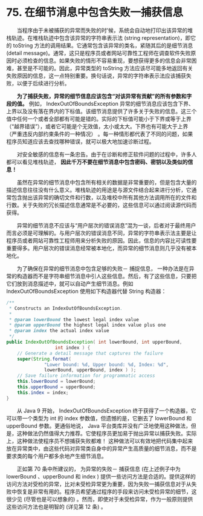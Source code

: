 # 75. 在细节消息中包含失败一捕获信息

　　当程序由于未被捕获的异常而失败的时’候，系统会自动地打印出该异常的堆栈轨迹。在堆栈轨迹中包含该异常的字符串表示法 (string representation)，即它的 toString 方法的调用结果。它通常包含该异常的类名，紧随其后的是细节消息 (detail message)。通常，这只是程序员或者网站可靠性工程师在调查软件失败原因时必须检查的信息。如果失败的情形不容易重现，要想获得更多的信息会非常困难，甚至是不可能的。因此，异常类型的 toString 方法应该尽可能多地返回有关失败原因的信息，这一点特别重要。换句话说，异常的字符串表示法应该捕获失败，以便于后续进行分析。

　　**为了捕获失败，异常的细节信息应该包含“对该异常有贡献”的所有参数和字段的值。** 例如， IndexOutOfBoundsException 异常的细节消息应该包含下界、上界以及没有落在界内的下标值。该细节消息提供了许多关于失败的信息。这三个值中任何一个或者全部都有可能是错的。实际的下标值可能小于下界或等于上界（“越界错误”），或者它可能是个无效值，太小或太大。下界也有可能大于上界（严重违反内部约束条件的一种情况） 。每一种情形都代表了不同的问题，如果程序员知道应该去查找哪种错误，就可以极大地加速诊断过程。

　　对安全敏感的信息有一条忠告。由于在诊断和修正软件问题的过程中，许多人都可以看见堆栈轨迹，  **因此千万不要在细节消息中包含密码、密钥以及类似的信息！**

　　虽然在异常的细节消息中包含所有相关的数据是非常重要的，但是包含大量的描述信息往往没有什么意义。堆栈轨迹的用途是与源文件结合起来进行分析，它通常包含抛出该异常的确切文件和行数，以及堆校中所有其他方法调用所在的文件和行数。关于失败的冗长描述信息通常是不必要的，这些信息可以通过阅读源代码而获得。

　　异常的细节消息不应该与“用户层次的错误消息”混为一谈，后者对于最终用户而言必须是可理解的。与用户层次的错误消息不同，异常的字符串表示法主要是让程序员或者网站可靠性工程师用来分析失败的原因。因此，信息的内容比可读性要重要得多。用户层次的错误消息经常被本地化，而异常的细节消息则几乎没有被本地化。

　　为了确保在异常的细节消息中包含足够的失败－ 捕捉信息， 一种办法是在异常的构造器而不是字符串细节消息中引人这些信息。然后，有了这些信息，只要把它们放到消息描述中，就可以自动产生细节消息。例如 IndexOutOfBoundsException 使用如下构造器代替 String 构造器：

```java
/**
 * Constructs an IndexOutOfBoundsException.
 *
 * @param lowerBound the lowest legal index value
 * @param upperBound the highest legal index value plus one
 * @param index the actual index value
 */
public IndexOutOfBoundsException( int lowerBound, int upperBound,
                  int index ) {
    // Generate a detail message that captures the failure
    super(String.format(
              "Lower bound: %d, Upper bound: %d, Index: %d",
              lowerBound, upperBound, index ) );
    // Save failure information for programmatic access
    this.lowerBound = lowerBound;
    this.upperBound = upperBound;
    this.index = index;
}
```

　　从 Java 9 开始， IndexOutOfBoundsException 终于获得了一个构造器，它可以带一个类型为 int 的 index 参数值，但遗憾的是，它删去了 lowerBound 和 upperBound 参数。更通俗地说， Java 平台类库并没有广泛地使用这种做法，但是，这种做法仍然值得大力推荐。它使程序员更加易于抛出异常以捕获失败。实际上，这种做法使程序员不想捕获失败都难！ 这种做法可以有效地把代码集中起来放在异常类中，由这些代码对异常类自身中的异常产生高质量的细节消息，而不是要求类的每个用户都多余地产生细节消息。

　　正如第 70 条中所建议的， 为异常的失败－ 捕获信息 (在上述例子中为 lowerBound 、upperBound 和 index ) 提供一些访问方法是合适的。提供这样的访问方法对受检的异常，比对未受检异常更为重要，因为失败一捕获信息对于从失败中恢复是非常有用的。程序员希望通过程序的手段来访问未受检异常的细节，这很少见 (尽管也是可以想象的) 。然而，即使对于未受检异常，作为一般原则提供这些访问方法也是明智的 (详见第 12 条) 。
